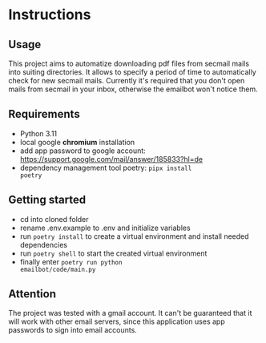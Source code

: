 # Instructions
## Usage
This project aims to automatize downloading pdf files from secmail mails into suiting directories. It allows to specify a period of time to automatically check for new secmail mails. Currently it's required that you don't open mails from secmail in your inbox, otherwise the emailbot won't notice them. 

## Requirements
- Python 3.11
- local google <b>chromium</b> installation
- add app password to google account: https://support.google.com/mail/answer/185833?hl=de
- dependency management tool poetry: <code>pipx install poetry</code>

## Getting started
- cd into cloned folder
- rename .env.example to .env and initialize variables
- run <code>poetry install</code> to create a virtual environment and install needed dependencies
- run <code>poetry shell</code> to start the created virtual environment
- finally enter <code>poetry run python emailbot/code/main.py</code>

## Attention
The project was tested with a gmail account. It can't be guaranteed that it will work with other email servers, since this application uses app passwords to sign into email accounts.